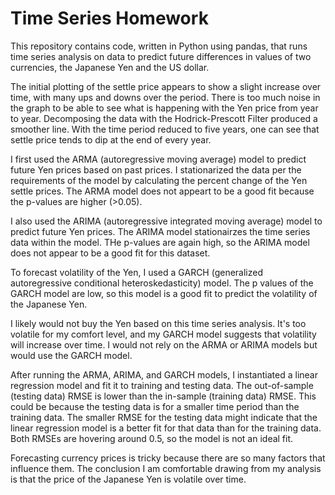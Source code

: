 # Time Series Homework

This repository contains code, written in Python using pandas, that runs time series analysis on data to predict future differences in values of two currencies, the Japanese Yen and the US dollar.

The initial plotting of the settle price appears to show a slight increase over time, with many ups and downs over the period. There is too much noise in the graph to be able to see what is happening with the Yen price from year to year. Decomposing the data with the Hodrick-Prescott Filter produced a smoother line.  With the time period reduced to five years, one can see that settle price tends to dip at the end of every year.

I first used the ARMA (autoregressive moving average) model to predict future Yen prices based on past prices.  I stationarized the data per the requirements of the model by calculating the percent change of the Yen settle prices. The ARMA model does not appeart to be a good fit because the p-values are higher (>0.05).

I also used the ARIMA (autoregressive integrated moving average) model to predict future Yen prices.  The ARIMA model stationairzes the time series data within the model.  THe p-values are again high, so the ARIMA model does not appear to be a good fit for this dataset.

To forecast volatility of the Yen, I used a GARCH (generalized autoregressive conditional heteroskedasticity) model.  The p values of the GARCH model are low, so this model is a good fit to predict the volatility of the Japanese Yen.  

I likely would not buy the Yen based on this time series analysis.  It's too volatile for my comfort level, and my GARCH model suggests that volatility will increase over time.  I would not rely on the ARMA or ARIMA models but would use the GARCH model.

After running the ARMA, ARIMA, and GARCH models, I instantiated a linear regression model and fit it to training and testing data.  The out-of-sample (testing data) RMSE is lower than the in-sample (training data) RMSE. This could be because the testing data is for a smaller time period than the training data.  The smaller RMSE for the testing data might indicate that the linear regression model is a better fit for that data than for the training data.  Both RMSEs are hovering around 0.5, so the model is not an ideal fit.

Forecasting currency prices is tricky because there are so many factors that influence them.  The conclusion I am comfortable drawing from my analysis is that the price of the Japanese Yen is volatile over time.